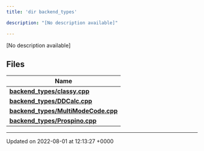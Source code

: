 ```yaml
---
title: 'dir backend_types'

description: "[No description available]"

---
```







[No description available]

## Files

| Name           |
| -------------- |
| **[backend_types/classy.cpp](/documentation/code/files/classy_8cpp/#file-classy.cpp)**  |
| **[backend_types/DDCalc.cpp](/documentation/code/files/ddcalc_8cpp/#file-ddcalc.cpp)**  |
| **[backend_types/MultiModeCode.cpp](/documentation/code/files/multimodecode_8cpp/#file-multimodecode.cpp)**  |
| **[backend_types/Prospino.cpp](/documentation/code/files/prospino_8cpp/#file-prospino.cpp)**  |






-------------------------------

Updated on 2022-08-01 at 12:13:27 +0000
